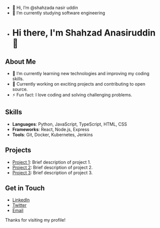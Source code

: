 - 👋 Hi, I’m @shahzada nasir uddin
- 🌱 I’m currently studying software engineering
- # Hi there, I'm Shahzad Anasiruddin 👋

## About Me
- 🌱 I’m currently learning new technologies and improving my coding skills.
- 💼 Currently working on exciting projects and contributing to open source.
- ⚡ Fun fact: I love coding and solving challenging problems.

## Skills
- **Languages**: Python, JavaScript, TypeScript, HTML, CSS
- **Frameworks**: React, Node.js, Express
- **Tools**: Git, Docker, Kubernetes, Jenkins

## Projects
- [Project 1](https://github.com/shahzadanasiruddin/project1): Brief description of project 1.
- [Project 2](https://github.com/shahzadanasiruddin/project2): Brief description of project 2.
- [Project 3](https://github.com/shahzadanasiruddin/project3): Brief description of project 3.

## Get in Touch
- [LinkedIn](https://linkedin.com/in/shahzadanasiruddin)
- [Twitter](https://twitter.com/shahzadanasiruddin)
- [Email](mailto:shahzadanasiruddin@example.com)

Thanks for visiting my profile!


<!---
shahzadanasiruddin/shahzadanasiruddin is a ✨ special ✨ repository because its `README.md` (this file) appears on your GitHub profile.
You can click the Preview link to take a look at your changes.
--->
